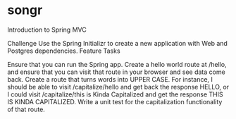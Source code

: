 # songr

Introduction to Spring MVC

Challenge
Use the Spring Initializr to create a new application with Web and Postgres dependencies.
Feature Tasks

Ensure that you can run the Spring app.
Create a hello world route at /hello, and ensure that you can visit that route in your browser and see data come back.
Create a route that turns words into UPPER CASE. For instance, I should be able to visit /capitalize/hello and get back the response HELLO, or I could visit /capitalize/this is Kinda Capitalized and get the response THIS IS KINDA CAPITALIZED.
Write a unit test for the capitalization functionality of that route.
